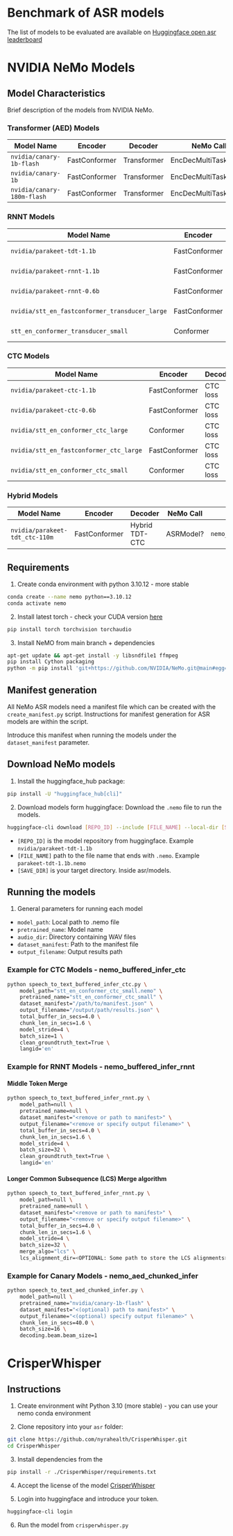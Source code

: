 Benchmark of ASR models
==============

The list of models to be evaluated are available on [Huggingface open asr leaderboard](https://huggingface.co/spaces/hf-audio/open_asr_leaderboard)


# NVIDIA NeMo Models

## Model Characteristics
Brief description of the models from NVIDIA NeMo.

### Transformer (AED) Models
| Model Name                  | Encoder          | Decoder      | NeMo Call             | Python Script         |
|-----------------------------|------------------|--------------|-----------------------|-----------------------|
| `nvidia/canary-1b-flash`    | FastConformer    | Transformer  | EncDecMultiTaskModel  | `nemo_aed_chunked_infer`   |
| `nvidia/canary-1b`          | FastConformer    | Transformer  | EncDecMultiTaskModel  | `nemo_aed_chunked_infer`   |
| `nvidia/canary-180m-flash`  | FastConformer    | Transformer  | EncDecMultiTaskModel  | `nemo_aed_chunked_infer`   |

### RNNT Models
| Model Name                              | Encoder          | Decoder      | NeMo Call             | Python Script         |
|-----------------------------------------|------------------|--------------|-----------------------|-----------------------|
| `nvidia/parakeet-tdt-1.1b`             | FastConformer    | RNNT loss    | EncDecRNNTBPEModel    | `nemo_buffered_infer_rnnt` |
| `nvidia/parakeet-rnnt-1.1b`            | FastConformer    | RNNT loss    | EncDecRNNTBPEModel    | `nemo_buffered_infer_rnnt` |
| `nvidia/parakeet-rnnt-0.6b`            | FastConformer    | RNNT loss    | EncDecRNNTBPEModel    | `nemo_buffered_infer_rnnt` |
| `nvidia/stt_en_fastconformer_transducer_large` | FastConformer | RNNT loss    | EncDecRNNTBPEModel    | `nemo_buffered_infer_rnnt` |
| `stt_en_conformer_transducer_small`    | Conformer        | RNNT loss    | EncDecRNNTBPEModel    | `nemo_buffered_infer_rnnt` |

### CTC Models
| Model Name                              | Encoder          | Decoder      | NeMo Call             | Python Script         |
|-----------------------------------------|------------------|--------------|-----------------------|-----------------------|
| `nvidia/parakeet-ctc-1.1b`             | FastConformer    | CTC loss     | EncDecCTCModelBPE     | `nemo_buffered_infer_ctc`  |
| `nvidia/parakeet-ctc-0.6b`             | FastConformer    | CTC loss     | EncDecCTCModelBPE     | `nemo_buffered_infer_ctc`  |
| `nvidia/stt_en_conformer_ctc_large`    | Conformer        | CTC loss     | EncDecCTCModelBPE     | `nemo_buffered_infer_ctc`  |
| `nvidia/stt_en_fastconformer_ctc_large`| FastConformer    | CTC loss     | EncDecCTCModelBPE     | `nemo_buffered_infer_ctc`  |
| `nvidia/stt_en_conformer_ctc_small`    | Conformer        | CTC loss     | EncDecCTCModelBPE     | `nemo_buffered_infer_ctc`  |

### Hybrid Models
| Model Name                   | Encoder          | Decoder       | NeMo Call       | Python Script         |
|------------------------------|------------------|---------------|-----------------|-----------------------|
| `nvidia/parakeet-tdt_ctc-110m` | FastConformer   | Hybrid TDT-CTC | ASRModel?       | `nemo_buffered_infer_rnnt` |


## Requirements
1. Create conda environment with python 3.10.12 - more stable
```bash
conda create --name nemo python==3.10.12
conda activate nemo
```

2. Install latest torch - check your CUDA version [here](https://pytorch.org/get-started/locally/)

```bash
pip install torch torchvision torchaudio
```

3. Install NeMO from main branch + dependencies
```bash
apt-get update && apt-get install -y libsndfile1 ffmpeg
pip install Cython packaging
python -m pip install 'git+https://github.com/NVIDIA/NeMo.git@main#egg=nemo_toolkit[all]'
```

## Manifest generation
All NeMo ASR models need a manifest file which can be created with the `create_manifest.py` script. Instructions for manifest generation for ASR models are within the script. 

Introduce this manifest when running the models under the `dataset_manifest` parameter.

## Download NeMo models
1. Install the huggingface_hub package:
```bash
pip install -U "huggingface_hub[cli]"
```

2. Download models form huggingface: 
Download the `.nemo` file to run the models. 
```bash
huggingface-cli download [REPO_ID] --include [FILE_NAME] --local-dir [SAVE_DIR]
```
- `[REPO_ID]` is the model repository from huggingface. Example `nvidia/parakeet-tdt-1.1b`
- `[FILE_NAME]` path to the file name that ends with `.nemo`. Example `parakeet-tdt-1.1b.nemo`
- `[SAVE_DIR]` is your target directory. Inside asr/models.


## Running the models
1. General parameters for running each model
- `model_path`: Local path to .nemo file 
- `pretrained_name`: Model name
- `audio_dir`: Directory containing WAV files
- `dataset_manifest`: Path to the manifest file
- `output_filename`: Output results path

### Example for CTC Models - nemo_buffered_infer_ctc

```bash
python speech_to_text_buffered_infer_ctc.py \
    model_path="stt_en_conformer_ctc_small.nemo" \
    pretrained_name="stt_en_conformer_ctc_small" \
    dataset_manifest="/path/to/manifest.json" \
    output_filename="/output/path/results.json" \
    total_buffer_in_secs=4.0 \
    chunk_len_in_secs=1.6 \
    model_stride=4 \
    batch_size=1 \
    clean_groundtruth_text=True \
    langid='en'
```


### Example for RNNT Models - nemo_buffered_infer_rnnt

#### Middle Token Merge
```bash
python speech_to_text_buffered_infer_rnnt.py \
    model_path=null \
    pretrained_name=null \
    dataset_manifest="<remove or path to manifest>" \
    output_filename="<remove or specify output filename>" \
    total_buffer_in_secs=4.0 \
    chunk_len_in_secs=1.6 \
    model_stride=4 \
    batch_size=32 \
    clean_groundtruth_text=True \
    langid='en'
```

#### Longer Common Subsequence (LCS) Merge algorithm

```bash
python speech_to_text_buffered_infer_rnnt.py \
    model_path=null \
    pretrained_name=null \
    dataset_manifest="<remove or path to manifest>" \
    output_filename="<remove or specify output filename>" \
    total_buffer_in_secs=4.0 \
    chunk_len_in_secs=1.6 \
    model_stride=4 \
    batch_size=32 \
    merge_algo="lcs" \
    lcs_alignment_dir=<OPTIONAL: Some path to store the LCS alignments> 
```


### Example for Canary Models - nemo_aed_chunked_infer

```bash
python speech_to_text_aed_chunked_infer.py \
    model_path=null \
    pretrained_name="nvidia/canary-1b-flash" \
    dataset_manifest="<(optional) path to manifest>" \
    output_filename="<(optional) specify output filename>" \
    chunk_len_in_secs=40.0 \
    batch_size=16 \
    decoding.beam.beam_size=1
```


# CrisperWhisper

## Instructions
1. Create environment wiht Python 3.10 (more stable) - you can use your nemo conda environment
 
2. Clone repository into your `asr` folder:
```bash
git clone https://github.com/nyrahealth/CrisperWhisper.git
cd CrisperWhisper
```

3. Install dependencies from the 
 ```bash
 pip install -r ./CrisperWhisper/requirements.txt
 ```

4. Accept the license of the model [CrisperWhisper](https://huggingface.co/nyrahealth/CrisperWhisper)

5. Login into huggingface and introduce your token. 
```bash
huggingface-cli login
```

6. Run the model from `crisperwhisper.py`
